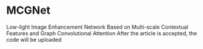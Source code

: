 # MCGNet
Low-light Image Enhancement Network Based on Multi-scale Contextual Features and Graph Convolutional Attention
After the article is accepted, the code will be uploaded
